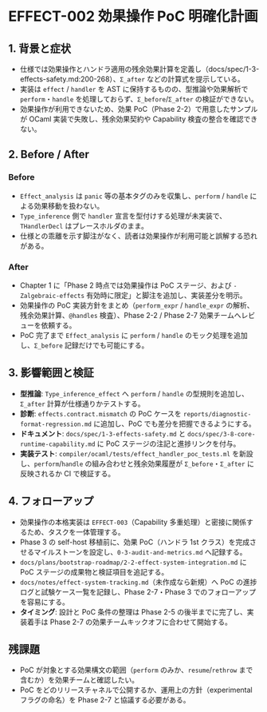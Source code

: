 # EFFECT-002 効果操作 PoC 明確化計画

## 1. 背景と症状
- 仕様では効果操作とハンドラ適用の残余効果計算を定義し（docs/spec/1-3-effects-safety.md:200-268）、`Σ_after` などの計算式を提示している。  
- 実装は `effect` / `handler` を AST に保持するものの、型推論や効果解析で `perform`・`handle` を処理しておらず、`Σ_before`/`Σ_after` の検証ができない。  
- 効果操作が利用できないため、効果 PoC（Phase 2-2）で用意したサンプルが OCaml 実装で失敗し、残余効果契約や Capability 検査の整合を確認できない。

## 2. Before / After
### Before
- `Effect_analysis` は `panic` 等の基本タグのみを収集し、`perform` / `handle` による効果移動を扱わない。  
- `Type_inference` 側で `handler` 宣言を型付けする処理が未実装で、`THandlerDecl` はプレースホルダのまま。  
- 仕様との乖離を示す脚注がなく、読者は効果操作が利用可能と誤解する恐れがある。

### After
- Chapter 1 に「Phase 2 時点では効果操作は PoC ステージ、および `-Zalgebraic-effects` 有効時に限定」と脚注を追加し、実装差分を明示。  
- 効果操作の PoC 実装方針をまとめ（`perform_expr` / `handle_expr` の解析、残余効果計算、`@handles` 検査）、Phase 2-2 / Phase 2-7 効果チームへレビューを依頼する。  
- PoC 完了まで `Effect_analysis` に `perform` / `handle` のモック処理を追加し、`Σ_before` 記録だけでも可能にする。

## 3. 影響範囲と検証
- **型推論**: `Type_inference_effect` へ `perform` / `handle` の型規則を追加し、`Σ_after` 計算が仕様通りかテストする。  
- **診断**: `effects.contract.mismatch` の PoC ケースを `reports/diagnostic-format-regression.md` に追加し、PoC でも差分を把握できるようにする。  
- **ドキュメント**: `docs/spec/1-3-effects-safety.md` と `docs/spec/3-8-core-runtime-capability.md` に PoC ステージの注記と進捗リンクを付与。
- **実装テスト**: `compiler/ocaml/tests/effect_handler_poc_tests.ml` を新設し、`perform`/`handle` の組み合わせと残余効果履歴が `Σ_before`・`Σ_after` に反映されるか CI で検証する。

## 4. フォローアップ
- 効果操作の本格実装は `EFFECT-003`（Capability 多重処理）と密接に関係するため、タスクを一体管理する。  
- Phase 3 の self-host 移植前に、効果 PoC（ハンドラ 1st クラス）を完成させるマイルストーンを設定し、`0-3-audit-and-metrics.md` へ記録する。  
- `docs/plans/bootstrap-roadmap/2-2-effect-system-integration.md` に PoC ステージの成果物と検証項目を追記する。
- `docs/notes/effect-system-tracking.md`（未作成なら新規）へ PoC の進捗ログと試験ケース一覧を記録し、Phase 2-7・Phase 3 でのフォローアップを容易にする。
- **タイミング**: 設計と PoC 条件の整理は Phase 2-5 の後半までに完了し、実装着手は Phase 2-7 の効果チームキックオフに合わせて開始する。

## 残課題
- PoC が対象とする効果構文の範囲（`perform` のみか、`resume`/`rethrow` まで含むか）を効果チームと確認したい。  
- PoC をどのリリースチャネルで公開するか、運用上の方針（experimental フラグの命名）を Phase 2-7 と協議する必要がある。
